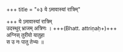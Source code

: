 +++
title = "०३ ये ऽमावास्यां रात्रिम्"

+++
ये ऽमावास्यां रात्रिम्  
उदस्थुर् भ्राजम् अत्रिणः । +++(Bhatt. attriṇaḥ+)+++  
अग्निस् तुरीयो यातुहा  
स उ नः पातु तेभ्यः ॥
